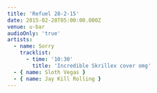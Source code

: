 ```yaml
---
title: 'Refuel 28-2-15'
date: 2015-02-28T05:00:00.000Z
venue: u-bar
audioOnly: 'true'
artists:
  - name: Sorry
    tracklist:
      - time: '10:30'
        title: 'Incredible Skrillex cover omg'
  - { name: Sloth Vegas }
  - { name: Jay Kill Rolling }
---
```

